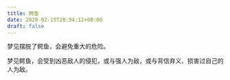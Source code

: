 ```yaml
---
title: 鳄鱼
date: 2020-02-15T20:54:12+08:00
draft: false
---
```


梦见摆脱了鳄鱼，会避免重大的危险。


梦见鳄鱼，会受到凶恶敌人的侵犯，或与强人为敌，或与背信弃义、损害过自己的人为敌。
